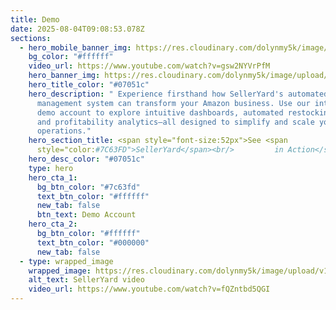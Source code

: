 ```yaml
---
title: Demo
date: 2025-08-04T09:08:53.078Z
sections:
  - hero_mobile_banner_img: https://res.cloudinary.com/dolynmy5k/image/upload/v1751368351/Frame_338_1_txtrhh.png
    bg_color: "#ffffff"
    video_url: https://www.youtube.com/watch?v=gsw2NYVrPfM
    hero_banner_img: https://res.cloudinary.com/dolynmy5k/image/upload/v1751277056/Frame_3381_vakqzi.png
    hero_title_color: "#07051c"
    hero_description: " Experience firsthand how SellerYard's automated inventory
      management system can transform your Amazon business. Use our interactive
      demo account to explore intuitive dashboards, automated restocking alerts,
      and profitability analytics—all designed to simplify and scale your
      operations."
    hero_section_title: <span style="font-size:52px">See <span
      style="color:#7C63FD">SellerYard</span><br/>         in Action</span>
    hero_desc_color: "#07051c"
    type: hero
    hero_cta_1:
      bg_btn_color: "#7c63fd"
      text_btn_color: "#ffffff"
      new_tab: false
      btn_text: Demo Account
    hero_cta_2:
      bg_btn_color: "#ffffff"
      text_btn_color: "#000000"
      new_tab: false
  - type: wrapped_image
    wrapped_image: https://res.cloudinary.com/dolynmy5k/image/upload/v1754307916/Background_Video_d0qjhm.png
    alt_text: SellerYard video
    video_url: https://www.youtube.com/watch?v=fQZntbd5QGI
---
```

